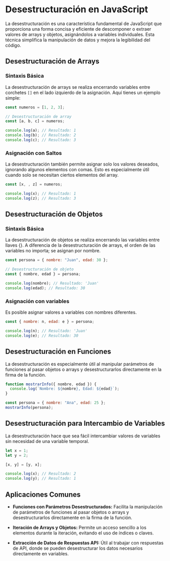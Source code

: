 # Desestructuración en JavaScript

La desestructuración es una característica fundamental de JavaScript que proporciona una forma concisa y eficiente de descomponer o extraer valores de arrays y objetos, asignándolos a variables individuales. Esta técnica simplifica la manipulación de datos y mejora la legibilidad del código.

## Desestructuración de Arrays

### Sintaxis Básica

La desestructuración de arrays se realiza encerrando variables entre corchetes `[]` en el lado izquierdo de la asignación. Aquí tienes un ejemplo simple:

```javascript
const numeros = [1, 2, 3];

// Desestructuración de array
const [a, b, c] = numeros;

console.log(a); // Resultado: 1
console.log(b); // Resultado: 2
console.log(c); // Resultado: 3
```

### Asignación con Saltos

La desestructuración también permite asignar solo los valores deseados, ignorando algunos elementos con comas. Esto es especialmente útil cuando solo se necesitan ciertos elementos del array.

```javascript
const [x, , z] = numeros;

console.log(x); // Resultado: 1
console.log(z); // Resultado: 3
```

## Desestructuración de Objetos

### Sintaxis Básica

La desestructuración de objetos se realiza encerrando las variables entre llaves {}. A diferencia de la desestructuración de arrays, el orden de las variables no importa; se asignan por nombre.

```javascript
const persona = { nombre: "Juan", edad: 30 };

// Desestructuración de objeto
const { nombre, edad } = persona;

console.log(nombre); // Resultado: 'Juan'
console.log(edad); // Resultado: 30
```

### Asignación con variables

Es posible asignar valores a variables con nombres diferentes.

```javascript
const { nombre: n, edad: e } = persona;

console.log(n); // Resultado: 'Juan'
console.log(e); // Resultado: 30
```

## Desestructuración en Funciones

La desestructuración es especialmente útil al manipular parámetros de funciones al pasar objetos o arrays y desestructurarlos directamente en la firma de la función.

```javascript
function mostrarInfo({ nombre, edad }) {
  console.log(`Nombre: ${nombre}, Edad: ${edad}`);
}

const persona = { nombre: "Ana", edad: 25 };
mostrarInfo(persona);
```

## Desestructuración para Intercambio de Variables

La desestructuración hace que sea fácil intercambiar valores de variables sin necesidad de una variable temporal.

```javascript
let x = 1;
let y = 2;

[x, y] = [y, x];

console.log(x); // Resultado: 2
console.log(y); // Resultado: 1
```

## Aplicaciones Comunes

- **Funciones con Parámetros Desestructurados:** Facilita la manipulación de parámetros de funciones al pasar objetos o arrays y desestructurarlos directamente en la firma de la función.

- **Iteración de Arrays y Objetos:** Permite un acceso sencillo a los elementos durante la iteración, evitando el uso de índices o claves.

- **Extracción de Datos de Respuestas API:** Útil al trabajar con respuestas de API, donde se pueden desestructurar los datos necesarios directamente en variables.
